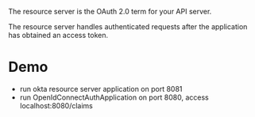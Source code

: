 The resource server is the OAuth 2.0 term for your API server. 

The resource server handles authenticated requests after the application has obtained an access token.

# Demo
* run okta resource server application on port 8081
* run OpenIdConnectAuthApplication on port 8080, access localhost:8080/claims